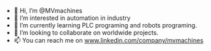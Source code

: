 - 👋 Hi, I’m @MVmachines
- 👀 I’m interested in automation in industry
- 🌱 I’m currently learning PLC programing and robots programing.
- 💞️ I’m looking to collaborate on worldwide projects.
- 📫 You can reach me on www.linkedin.com/company/mvmachines
